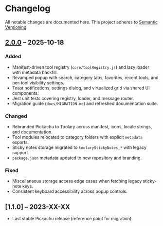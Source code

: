 # Changelog

All notable changes are documented here. This project adheres to [Semantic Versioning](https://semver.org/).

## [2.0.0] – 2025-10-18

### Added
- Manifest-driven tool registry (`core/toolRegistry.js`) and lazy loader with metadata backfill.
- Revamped popup with search, category tabs, favorites, recent tools, and per-tool visibility settings.
- Toast notifications, settings dialog, and virtualized grid via shared UI components.
- Jest unit tests covering registry, loader, and message router.
- Migration guide (`docs/MIGRATION.md`) and refreshed documentation suite.

### Changed
- Rebranded Pickachu to Toolary across manifest, icons, locale strings, and documentation.
- Tool modules relocated to category folders with explicit `metadata` exports.
- Sticky notes storage migrated to `toolaryStickyNotes_*` with legacy support.
- `package.json` metadata updated to new repository and branding.

### Fixed
- Miscellaneous storage access edge cases when fetching legacy sticky-note keys.
- Consistent keyboard accessibility across popup controls.

## [1.1.0] – 2023-XX-XX

- Last stable Pickachu release (reference point for migration).

[2.0.0]: https://github.com/fulexo/toolary/releases/tag/v2.0.0
